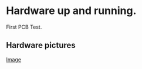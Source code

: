 # Hardware up and running. 

First PCB Test. 


## Hardware pictures
[Image](./media/20201123_first_hardware_picture.jpg)
